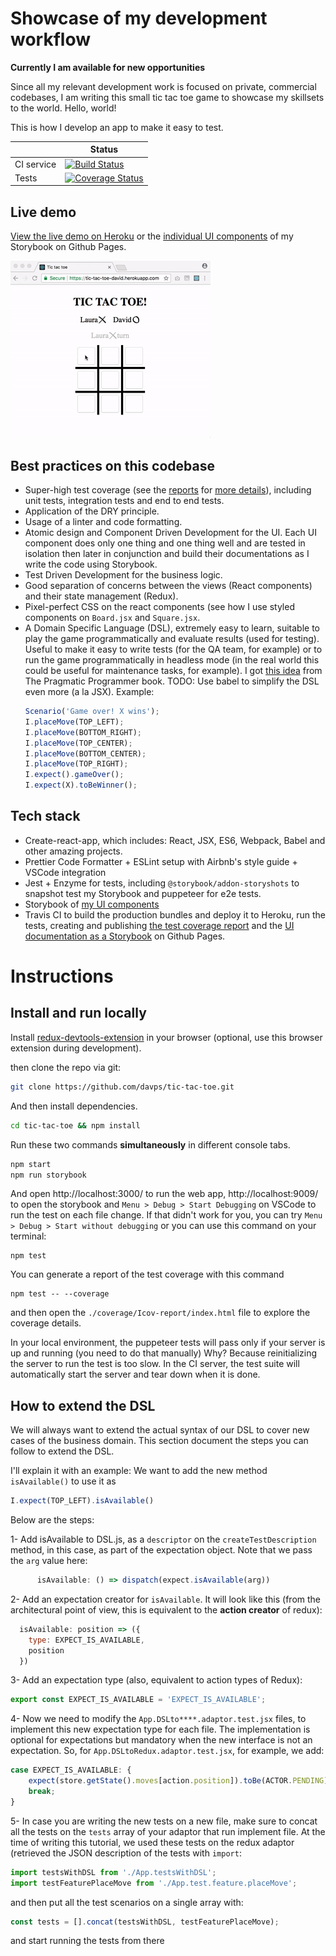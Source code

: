 # Showcase of my development workflow

**Currently I am available for new opportunities**

Since all my relevant development work is focused on private, commercial codebases, I am writing this small tic tac toe game to showcase my skillsets to the world. Hello, world!

This is how I develop an app to make it easy to test.


|            | Status                                                                                                                                                         |
| ---------- | -------------------------------------------------------------------------------------------------------------------------------------------------------------- |
| CI service | [![Build Status](https://travis-ci.org/davps/tic-tac-toe.png?branch=master)](https://travis-ci.org/davps/tic-tac-toe)                                          |
| Tests      | [![Coverage Status](https://coveralls.io/repos/github/davps/tic-tac-toe/badge.png?branch=master)](https://coveralls.io/github/davps/tic-tac-toe?branch=master) |

## Live demo

[View the live demo on Heroku](https://tic-tac-toe-david.herokuapp.com/) or the [individual UI components](https://davps.github.io/tic-tac-toe) of my Storybook on Github Pages.

![Demo Animation](./docs/demo.gif?raw=true)

## Best practices on this codebase

- Super-high test coverage (see the [reports](https://coveralls.io/github/davps/tic-tac-toe) for [more details](https://coveralls.io/builds/17849470/source?filename=src/reducers/Logic.js)), including unit tests, integration tests and end to end tests.
- Application of the DRY principle.
- Usage of a linter and code formatting.
- Atomic design and Component Driven Development for the UI. Each UI component does only one thing and one thing well and are tested in isolation then later in conjunction and build their documentations as I write the code using Storybook.
- Test Driven Development for the business logic.
- Good separation of concerns between the views (React components) and their state management (Redux).
- Pixel-perfect CSS on the react components (see how I use styled components on `Board.jsx` and `Square.jsx`.
- A Domain Specific Language (DSL), extremely easy to learn, suitable to play the game programmatically and evaluate results (used for testing). Useful to make it easy to write tests (for the QA team, for example) or to run the game programmatically in headless mode (in the real world this could be useful for maintenance tasks, for example). I got [this idea](https://www.artima.com/intv/domain.html) from The Pragmatic Programmer book. TODO: Use babel to simplify the DSL even more (a la JSX). Example:
    ```javascript
    Scenario('Game over! X wins');
    I.placeMove(TOP_LEFT);
    I.placeMove(BOTTOM_RIGHT);
    I.placeMove(TOP_CENTER);
    I.placeMove(BOTTOM_CENTER);
    I.placeMove(TOP_RIGHT);
    I.expect().gameOver();
    I.expect(X).toBeWinner();
    ```


## Tech stack

- Create-react-app, which includes: React, JSX, ES6, Webpack, Babel and other amazing projects.
- Prettier Code Formatter + ESLint setup with Airbnb's style guide + VSCode integration
- Jest + Enzyme for tests, including `@storybook/addon-storyshots` to snapshot test my Storybook and puppeteer for e2e tests.
- Storybook of [my UI components](https://davps.github.io/tic-tac-toe)
- Travis CI to build the production bundles and deploy it to Heroku, run the tests, creating and publishing [the test coverage report](https://coveralls.io/github/davps/tic-tac-toe) and the [UI documentation as a Storybook](https://davps.github.io/tic-tac-toe) on Github Pages.


# Instructions

## Install and run locally

Install [redux-devtools-extension](https://github.com/zalmoxisus/redux-devtools-extension#installation) in your browser (optional, use this browser extension during development).

then clone the repo via git:

```bash
git clone https://github.com/davps/tic-tac-toe.git
```

And then install dependencies.

```bash
cd tic-tac-toe && npm install
```

Run these two commands **simultaneously** in different console tabs.

```bash
npm start
npm run storybook
```

And open http://localhost:3000/ to run the web app, http://localhost:9009/ to open the storybook and `Menu > Debug > Start Debugging` on VSCode to run the test on each file change. If that didn't work for you, you can try `Menu > Debug > Start without debugging` or you can use this command on your terminal:
```
npm test
```

You can generate a report of the test coverage with this command
```
npm test -- --coverage
```
and then open the  `./coverage/Icov-report/index.html` file to explore the coverage details.

In your local environment, the puppeteer tests will pass only if your server is up and running (you need to do that manually) Why? Because reinitializing the server to run the test is too slow. In the CI server, the test suite will automatically start the server and tear down when it is done.

## How to extend the DSL

We will always want to extend the actual syntax of our DSL to cover new cases of the business domain. This section document the steps you can follow to extend the DSL.

I'll explain it with an example: We want to add the new method `isAvailable()` to use it as 
```javascript
I.expect(TOP_LEFT).isAvailable()
```
Below are the steps:

1- Add isAvailable to DSL.js, as a `descriptor` on the `createTestDescription` method, in this case, as part of the expectation object. Note that we pass the `arg` value here:
```javascript
      isAvailable: () => dispatch(expect.isAvailable(arg))
```

2- Add an expectation creator for `isAvailable`. It will look like this (from the architectural point of view, this is equivalent to the **action creator** of redux):
```javascript
  isAvailable: position => ({
    type: EXPECT_IS_AVAILABLE,
    position
  })
```

3- Add an expectation type (also, equivalent to action types of Redux):
```javascript
export const EXPECT_IS_AVAILABLE = 'EXPECT_IS_AVAILABLE';
```

4- Now we need to modify the `App.DSLto****.adaptor.test.jsx` files, to implement this new
expectation type for each file. The implementation is optional for expectations but mandatory
when the new interface is not an expectation.
So, for `App.DSLtoRedux.adaptor.test.jsx`, for example, we add:
```javascript
case EXPECT_IS_AVAILABLE: {
    expect(store.getState().moves[action.position]).toBe(ACTOR.PENDING);
    break;
}
```

5- In case you are writing the new tests on a new file, make sure to concat all the tests
on the `tests` array of your adaptor that run implement file. 
At the time of writing this tutorial, we used these tests on the redux adaptor (retrieved the JSON description of the tests with `import`:
```javascript
import testsWithDSL from './App.testsWithDSL';
import testFeaturePlaceMove from './App.test.feature.placeMove';
```

and then put all the test scenarios on a single array with:
```javascript
const tests = [].concat(testsWithDSL, testFeaturePlaceMove);
```
and start running the tests from there

